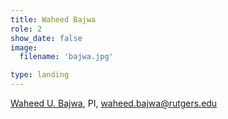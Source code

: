 ```yaml
---
title: Waheed Bajwa
role: 2
show_date: false
image: 
  filename: 'bajwa.jpg'

type: landing
---
```


[Waheed U. Bajwa](http://www.inspirelab.us/), PI, [waheed.bajwa@rutgers.edu](mailto:waheed.bajwa@rutgers.edu)